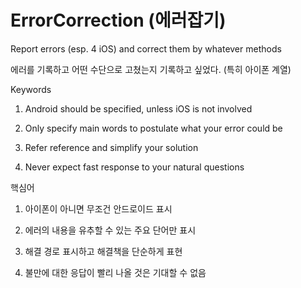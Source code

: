 # ErrorCorrection (에러잡기)
Report errors (esp. 4 iOS) and correct them by whatever methods

에러를 기록하고 어떤 수단으로 고쳤는지 기록하고 싶었다. (특히 아이폰 계열)

Keywords

1. Android should be specified, unless iOS is not involved

2. Only specify main words to postulate what your error could be

3. Refer reference and simplify your solution

4. Never expect fast response to your natural questions

핵심어

1. 아이폰이 아니면 무조건 안드로이드 표시

2. 에러의 내용을 유추할 수 있는 주요 단어만 표시

3. 해결 경로 표시하고 해결책을 단순하게 표현 

4. 불만에 대한 응답이 빨리 나올 것은 기대할 수 없음 
